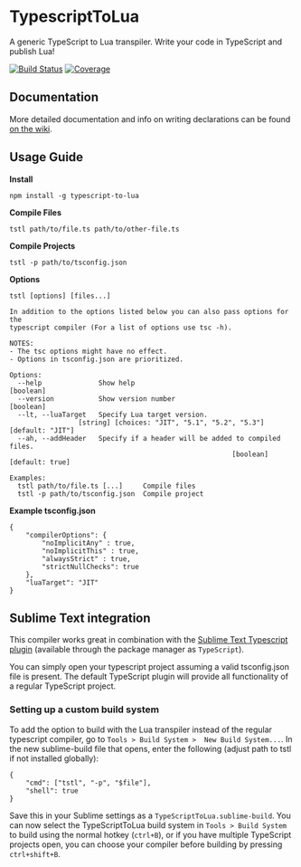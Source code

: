 # TypescriptToLua
A generic TypeScript to Lua transpiler. Write your code in TypeScript and publish Lua!

[![Build Status](https://travis-ci.org/Perryvw/TypescriptToLua.svg?branch=master)](https://travis-ci.org/Perryvw/TypescriptToLua) [![Coverage](https://codecov.io/gh/perryvw/typescripttolua/branch/master/graph/badge.svg)](https://codecov.io/gh/perryvw/typescripttolua)

## Documentation
More detailed documentation and info on writing declarations can be found [on the wiki](https://github.com/Perryvw/TypescriptToLua/wiki).

## Usage Guide

**Install**

`npm install -g typescript-to-lua`

**Compile Files**

`tstl path/to/file.ts path/to/other-file.ts`

**Compile Projects**

`tstl -p path/to/tsconfig.json`

**Options**
```
tstl [options] [files...]

In addition to the options listed below you can also pass options for the
typescript compiler (For a list of options use tsc -h).

NOTES:
- The tsc options might have no effect.
- Options in tsconfig.json are prioritized.

Options:
  --help              Show help                                        [boolean]
  --version           Show version number                              [boolean]
  --lt, --luaTarget   Specify Lua target version.
                 [string] [choices: "JIT", "5.1", "5.2", "5.3"] [default: "JIT"]
  --ah, --addHeader   Specify if a header will be added to compiled files.
                                                       [boolean] [default: true]

Examples:
  tstl path/to/file.ts [...]     Compile files
  tstl -p path/to/tsconfig.json  Compile project
```

**Example tsconfig.json**
```
{
    "compilerOptions": {
        "noImplicitAny" : true,
        "noImplicitThis" : true,
        "alwaysStrict" : true,
        "strictNullChecks": true
    },
    "luaTarget": "JIT"
}
```

## Sublime Text integration
This compiler works great in combination with the [Sublime Text Typescript plugin](https://github.com/Microsoft/TypeScript-Sublime-Plugin) (available through the package manager as `TypeScript`).

You can simply open your typescript project assuming a valid tsconfig.json file is present. The default TypeScript plugin will provide all functionality of a regular TypeScript project.

### Setting up a custom build system
To add the option to build with the Lua transpiler instead of the regular typescript compiler, go to `Tools > Build System >  New Build System...`. In the new sublime-build file that opens, enter the following (adjust path to tstl if not installed globally):

```
{
    "cmd": ["tstl", "-p", "$file"],
    "shell": true
}
```
Save this in your Sublime settings as a `TypeScriptToLua.sublime-build`. You can now select the TypeScriptToLua build system in `Tools > Build System` to build using the normal hotkey (`ctrl+B`), or if you have multiple TypeScript projects open, you can choose your compiler before building by pressing `ctrl+shift+B`.
